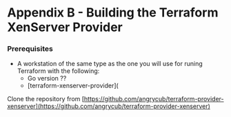 # Appendix B - Building the Terraform XenServer Provider

### Prerequisites

* A workstation of the same type as the one you will use for runing Terraform with the following:
	* Go version ??
	* [terraform-xenserver-provider]( 

Clone the repository from [https://github.com/angrycub/terraform-provider-xenserver](https://github.com/angrycub/terraform-provider-xenserver)



